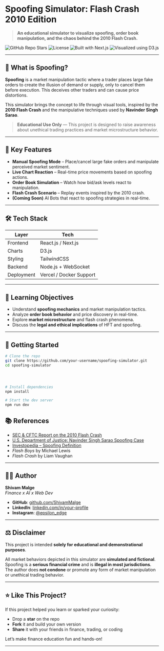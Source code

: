 # Spoofing Simulator: Flash Crash 2010 Edition

> **An educational simulator to visualize spoofing, order book manipulation, and the chaos behind the 2010 Flash Crash.**


![GitHub Repo Stars](https://img.shields.io/github/stars/ShivamMalge/spoofing-simulator?style=social)
![License](https://img.shields.io/github/license/ShivamMalge/spoofing-simulator)
![Built with Next.js](https://img.shields.io/badge/next.js-powered-blue?logo=next.js)
![Visualized using D3.js](https://img.shields.io/badge/visualized%20with-D3.js-green?logo=d3.js)

---

## 🚨 What is Spoofing?

**Spoofing** is a market manipulation tactic where a trader places large fake orders to create the illusion of demand or supply, only to cancel them before execution. This deceives other traders and can cause price distortions.

This simulator brings the concept to life through visual tools, inspired by the **2010 Flash Crash** and the manipulative techniques used by **Navinder Singh Sarao**.

> **Educational Use Only** — This project is designed to raise awareness about unethical trading practices and market microstructure behavior.

---

## 🧠 Key Features

- **Manual Spoofing Mode** – Place/cancel large fake orders and manipulate perceived market sentiment.
- **Live Chart Reaction** – Real-time price movements based on spoofing actions.
- **Order Book Simulation** – Watch how bid/ask levels react to manipulation.
- **Flash Crash Scenario** – Replay events inspired by the 2010 crash.
- **(Coming Soon)** AI Bots that react to spoofing strategies in real-time.

---

## 🛠 Tech Stack

| Layer        | Tech                      |
|--------------|---------------------------|
| Frontend     | React.js / Next.js        |
| Charts       | D3.js                     |
| Styling      | TailwindCSS               |
| Backend      | Node.js + WebSocket       |
| Deployment   | Vercel / Docker Support   |

---

## 🎯 Learning Objectives

- Understand **spoofing mechanics** and market manipulation tactics.
- Analyze **order book behavior** and price discovery in real-time.
- Explore **market microstructure** and flash crash phenomena.
- Discuss the **legal and ethical implications** of HFT and spoofing.

---

## 🚀 Getting Started

```bash
# Clone the repo
git clone https://github.com/your-username/spoofing-simulator.git
cd spoofing-simulator




# Install dependencies
npm install

# Start the dev server
npm run dev
```

## 📚 References

- [SEC & CFTC Report on the 2010 Flash Crash](https://www.sec.gov/news/studies/2010/marketevents-report.pdf)  
- [U.S. Department of Justice: Navinder Singh Sarao Spoofing Case](https://www.justice.gov/opa/pr/trader-charged-manipulating-commodities-futures-markets)  
- [Investopedia – Spoofing Definition](https://www.investopedia.com/terms/s/spoofing.asp)  
- *Flash Boys* by Michael Lewis  
- *Flash Crash* by Liam Vaughan  

---

## 👨‍💻 Author

**Shivam Malge**  
*Finance x AI x Web Dev*

- **GitHub**: [github.com/ShivamMalge](https://github.com/ShivamMalge)  
- **LinkedIn**: [linkedin.com/in/your-profile](https://linkedin.com/in/your-profile)  
- **Instagram**: [@epsilon_edge]([https://twitter.com/your-handle](https://www.instagram.com/epsilon_edge?igsh=MTduNDFqdWd5NGlwMQ==))

---

## ⚖️ Disclaimer

This project is intended **solely for educational and demonstrational purposes**.

All market behaviors depicted in this simulator are **simulated and fictional**. Spoofing is a **serious financial crime** and is **illegal in most jurisdictions**. The author does **not condone** or promote any form of market manipulation or unethical trading behavior.

---

## ⭐ Like This Project?

If this project helped you learn or sparked your curiosity:

- Drop a **star** on the repo  
- **Fork** it and build your own version  
- **Share** it with your friends in finance, trading, or coding  

Let’s make finance education fun and hands-on!

---

